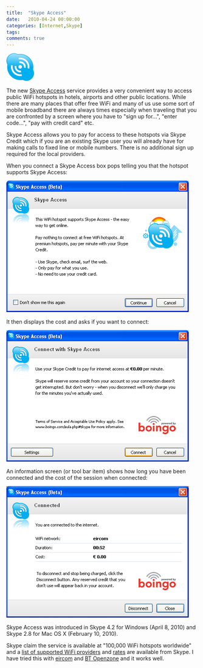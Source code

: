 ```yaml
---
title:  "Skype Access"
date:   2010-04-24 00:00:00
categories: [Internet,Skype]
tags:
comments: true
---
```


![](/assets/blog/skype-access/access-plain_bigger.png)

The  new <a title="Skype Access" href="http://skype.com/go/skypeaccess">Skype Access</a> service provides a very convenient way to access public  WiFi hotspots in hotels, airports and other public locations. While  there are many places that offer free WiFi and many of us use some sort  of mobile broadband there are always times especially when traveling  that you are confronted by a screen where you have to "sign up for...",  "enter code...", "pay with credit card" etc.

Skype Access allows you to pay for access to these hotspots via Skype Credit which if you  are an existing Skype user you will already have for making calls to  fixed line or mobile numbers. There is no additional sign up required  for the local providers.

When you connect a Skype Access box pops telling you that the hotspot  supports Skype Access:

![](/assets/blog/skype-access/skypeaccess1.png)

It then displays the cost and asks if you want to connect:

![](/assets/blog/skype-access/skypeaccess2.png)

An information screen (or tool bar item) shows how long you have been  connected and the cost of the session when connected:

![](/assets/blog/skype-access/skypeaccess3.png)

Skype Access  was introduced in Skype 4.2 for Windows (April 8, 2010) and Skype 2.8  for Mac OS X (February 10, 2010).

Skype claim the service is available  at "100,000 WiFi hotspots worldwide" and a <a href="https://support.skype.com/en/faq/FA10372/Which-SSID-should-I-use-to-connect-with-Skype-Access">list of supported WiFi providers</a> and <a href="https://support.skype.com/en/faq/FA10010/How-much-does-Skype-Access-cost">rates</a> are available from Skype. I have tried this with <a title="eircom" href="http://eircom.ie">eircom</a> and <a title="BT Openzone" href="http://btopenzone.com">BT Openzone</a> and it works  well.
